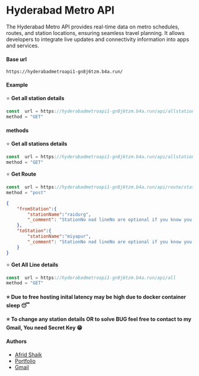 


# Hyderabad Metro API
The Hyderabad Metro API provides real-time data on metro schedules, routes, and station locations, ensuring seamless travel planning. It allows developers to integrate live updates and connectivity information into apps and services.

#### Base url
```
https://hyderabadmetroapi1-gn8j6tzm.b4a.run/
```

#### Example

⭐ **Get all station details**
```ts
const  url = https://hyderabadmetroapi1-gn8j6tzm.b4a.run/api/allstations
method = "GET"
``` 


####  methods

⭐ **Get all stations details**
```ts
const  url = https://hyderabadmetroapi1-gn8j6tzm.b4a.run/api/allstations
method = "GET"

```
⭐ **Get Route**

```ts
const  url = https://hyderabadmetroapi1-gn8j6tzm.b4a.run/api/route/stations
method = "post"

```
```json
{
    "fromStation":{
        "stationName":"raidurg",
        "_comment": "StationNo nad lineNo are optional if you know you can pass",
    },
    "toStation":{
        "stationName":"miyapur",
        "_comment": "StationNo nad lineNo are optional if you know you can pass",
    }
}
```

⭐ **Get All Line details**

```ts
const  url = https://hyderabadmetroapi1-gn8j6tzm.b4a.run/api/all
method = "GET"
```
#### ⭐ Due to free hosting inital latency may be high due to docker container sleep 😴
#### ⭐ To change any station details OR to solve BUG feel free to contact to my Gmail, You need Secret Key 😁



#### Authors

- [Afrid Shaik](https://www.github.com/afriddev)
- [Portfolio](https://afriddev.vercel.app/)
- [Gmail](mailto:afridayan01@gmail.com)


